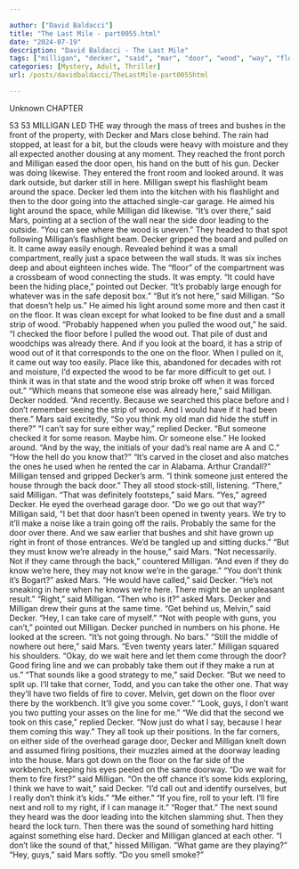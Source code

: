 ```yaml
---

author: ["David Baldacci"]
title: "The Last Mile - part0055.html"
date: "2024-07-19"
description: "David Baldacci - The Last Mile"
tags: ["milligan", "decker", "said", "mar", "door", "wood", "way", "floor", "think", "around", "know", "front", "looked", "pulled", "probably", "strip", "like", "someone", "take", "sound", "fire", "behind", "gun", "flashlight", "space"]
categories: [Mystery, Adult, Thriller]
url: /posts/davidbaldacci/TheLastMile-part0055html

---
```



Unknown
CHAPTER
53
53
MILLIGAN LED THE way through the mass of trees and bushes in the front of the property, with Decker and Mars close behind. The rain had stopped, at least for a bit, but the clouds were heavy with moisture and they all expected another dousing at any moment.
They reached the front porch and Milligan eased the door open, his hand on the butt of his gun. Decker was doing likewise.
They entered the front room and looked around. It was dark outside, but darker still in here. Milligan swept his flashlight beam around the space.
Decker led them into the kitchen with his flashlight and then to the door going into the attached single-car garage. He aimed his light around the space, while Milligan did likewise.
“It’s over there,” said Mars, pointing at a section of the wall near the side door leading to the outside. “You can see where the wood is uneven.”
They headed to that spot following Milligan’s flashlight beam.
Decker gripped the board and pulled on it. It came away easily enough. Revealed behind it was a small compartment, really just a space between the wall studs. It was six inches deep and about eighteen inches wide. The “floor” of the compartment was a crossbeam of wood connecting the studs.
It was empty.
“It could have been the hiding place,” pointed out Decker. “It’s probably large enough for whatever was in the safe deposit box.”
“But it’s not here,” said Milligan. “So that doesn’t help us.” He aimed his light around some more and then cast it on the floor. It was clean except for what looked to be fine dust and a small strip of wood. “Probably happened when you pulled the wood out,” he said.
“I checked the floor before I pulled the wood out. That pile of dust and woodchips was already there. And if you look at the board, it has a strip of wood out of it that corresponds to the one on the floor. When I pulled on it, it came out way too easily. Place like this, abandoned for decades with rot and moisture, I’d expected the wood to be far more difficult to get out. I think it was in that state and the wood strip broke off when it was forced out.”
“Which means that someone else was already here,” said Milligan.
Decker nodded. “And recently. Because we searched this place before and I don’t remember seeing the strip of wood. And I would have if it had been there.”
Mars said excitedly, “So you think my old man did hide the stuff in there?”
“I can’t say for sure either way,” replied Decker. “But someone checked it for some reason. Maybe him. Or someone else.” He looked around. “And by the way, the initials of your dad’s real name are A and C.”
“How the hell do you know that?”
“It’s carved in the closet and also matches the ones he used when he rented the car in Alabama. Arthur Crandall?”
Milligan tensed and gripped Decker’s arm. “I think someone just entered the house through the back door.”
They all stood stock-still, listening.
“There,” said Milligan.
“That was definitely footsteps,” said Mars.
“Yes,” agreed Decker. He eyed the overhead garage door. “Do we go out that way?”
Milligan said, “I bet that door hasn’t been opened in twenty years. We try to it’ll make a noise like a train going off the rails. Probably the same for the door over there. And we saw earlier that bushes and shit have grown up right in front of those entrances. We’d be tangled up and sitting ducks.”
“But they must know we’re already in the house,” said Mars.
“Not necessarily. Not if they came through the back,” countered Milligan. “And even if they do know we’re here, they may not know we’re in the garage.”
“You don’t think it’s Bogart?” asked Mars.
“He would have called,” said Decker. “He’s not sneaking in here when he knows we’re here. There might be an unpleasant result.”
“Right,” said Milligan.
“Then who is it?” asked Mars.
Decker and Milligan drew their guns at the same time.
“Get behind us, Melvin,” said Decker.
“Hey, I can take care of myself.”
“Not with people with guns, you can’t,” pointed out Milligan.
Decker punched in numbers on his phone. He looked at the screen. “It’s not going through. No bars.”
“Still the middle of nowhere out here,” said Mars. “Even twenty years later.”
Milligan squared his shoulders. “Okay, do we wait here and let them come through the door? Good firing line and we can probably take them out if they make a run at us.”
“That sounds like a good strategy to me,” said Decker. “But we need to split up. I’ll take that corner, Todd, and you can take the other one. That way they’ll have two fields of fire to cover. Melvin, get down on the floor over there by the workbench. It’ll give you some cover.”
“Look, guys, I don’t want you two putting your asses on the line for me.”
“We did that the second we took on this case,” replied Decker. “Now just do what I say, because I hear them coming this way.”
They all took up their positions. In the far corners, on either side of the overhead garage door, Decker and Milligan knelt down and assumed firing positions, their muzzles aimed at the doorway leading into the house. Mars got down on the floor on the far side of the workbench, keeping his eyes peeled on the same doorway.
“Do we wait for them to fire first?” said Milligan.
“On the off chance it’s some kids exploring, I think we have to wait,” said Decker. “I’d call out and identify ourselves, but I really don’t think it’s kids.”
“Me either.”
“If you fire, roll to your left. I’ll fire next and roll to my right, if I can manage it.”
“Roger that.”
The next sound they heard was the door leading into the kitchen slamming shut. Then they heard the lock turn. Then there was the sound of something hard hitting against something else hard.
Decker and Milligan glanced at each other.
“I don’t like the sound of that,” hissed Milligan. “What game are they playing?”
“Hey, guys,” said Mars softly. “Do you smell smoke?”
